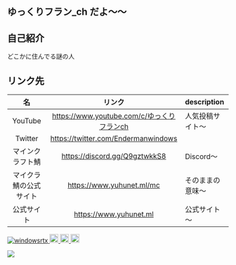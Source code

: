 ## ゆっくりフラン_ch だよ～～

## 自己紹介

どこかに住んでる謎の人

## リンク先
| 名 | リンク | description |
| :---: | :---: | :--------- |
| YouTube | https://www.youtube.com/c/ゆっくりフランch | 人気投稿サイト～ |
| Twitter | https://twitter.com/Endermanwindows | | Twitterだよ～～ | |
| マインクラフト鯖 | https://discord.gg/Q9gztwkkS8 |  Discord～ |
| マイクラ鯖の公式サイト | https://www.yuhunet.ml/mc | そのままの意味～ |
| 公式サイト | https://www.yuhunet.ml | 公式サイト～ |

<p align="left"> 
  <a href="https://github.com/yukkurihuranch/">
    <img src="https://komarev.com/ghpvc/?username=yukkurihuranch" alt="windowsrtx" />
  </a>
  <a href="https://www.youtube.com/c/ゆっくりフランch">
    <img height="20" src="https://img.shields.io/youtube/channel/subscribers/UC025Lpmbv5nMKGD8pfwHNJg?&style=flat&logo=Youtube" />
  </a>
  <a href="http://twitter.com/Endermanwindows">
    <img height="20" src="https://img.shields.io/twitter/follow/Endermanwindows?label=Twitter&logo=twitter&style=flat" />
  </a>
  <a href="https://github.com/yukkurihuranch">
    <img height="20" src="https://img.shields.io/github/followers/yukkurihuranch?label=follow&logo=github&style=flat" />
  </a>
</p>

<a href="https://github.com/anuraghazra/github-readme-stats">
  <img align="left" src="https://github-readme-stats.vercel.app/api?username=yukkurihuranchx&count_private=true&show_icons=true&theme=dark" />
</a>
